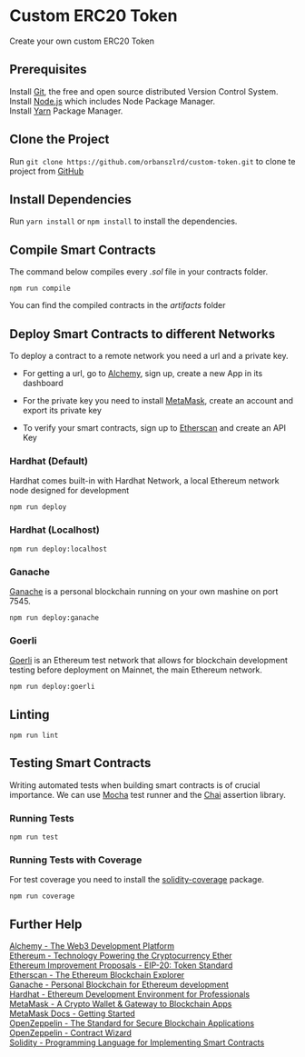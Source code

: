 # Custom ERC20 Token

Create your own custom ERC20 Token

## Prerequisites

Install [Git](https://git-scm.com/book/en/v2/Getting-Started-Installing-Git), the free and open source distributed Version Control System.  
Install [Node.js](https://nodejs.org/) which includes Node Package Manager.  
Install [Yarn](https://yarnpkg.com) Package Manager.  

## Clone the Project

Run `git clone https://github.com/orbanszlrd/custom-token.git` to clone te project from [GitHub](https://github.com/orbanszlrd/custom-token)

## Install Dependencies

Run `yarn install` or `npm install` to install the dependencies.

## Compile Smart Contracts

The command below compiles every *.sol* file in your contracts folder.

```shell
npm run compile
```

You can find the compiled contracts in the *artifacts* folder

## Deploy Smart Contracts to different Networks

To deploy a contract to a remote network you need a url and a private key.  

- For getting a url, go to [Alchemy](https://alchemy.com/?r=7b980bb14402be0b), sign up, create a new App in its dashboard

- For the private key you need to install [MetaMask](https://metamask.io/), create an account and export its private key

- To verify your smart contracts, sign up to [Etherscan](https://etherscan.io/) and create an API Key

### Hardhat (Default)

Hardhat comes built-in with Hardhat Network, a local Ethereum network node designed for development

```shell
npm run deploy
```

### Hardhat (Localhost)

```shell
npm run deploy:localhost
```

### Ganache

[Ganache](https://trufflesuite.com/ganache/) is a personal blockchain running on your own mashine on port 7545.

```shell
npm run deploy:ganache
```

### Goerli

[Goerli](https://goerli.net/) is an Ethereum test network that allows for blockchain development testing before deployment on Mainnet, the main Ethereum network.

```shell
npm run deploy:goerli
```

## Linting

```shell
npm run lint
```

## Testing Smart Contracts

Writing automated tests when building smart contracts is of crucial importance.
We can use [Mocha](https://mochajs.org/) test runner and the [Chai](https://www.chaijs.com/) assertion library.

### Running Tests

```shell
npm run test
```

### Running Tests with Coverage

For test coverage you need to install the [solidity-coverage](https://www.npmjs.com/package/solidity-coverage) package.

```shell
npm run coverage
```

## Further Help

[Alchemy - The Web3 Development Platform](https://alchemy.com/?r=7b980bb14402be0b)  
[Ethereum - Technology Powering the Cryptocurrency Ether](https://ethereum.org/)  
[Ethereum Improvement Proposals - EIP-20: Token Standard](https://eips.ethereum.org/EIPS/eip-20)  
[Etherscan - The Ethereum Blockchain Explorer](https://etherscan.io/)  
[Ganache - Personal Blockchain for Ethereum development](https://trufflesuite.com/ganache/)  
[Hardhat - Ethereum Development Environment for Professionals](https://hardhat.org/)  
[MetaMask - A Crypto Wallet & Gateway to Blockchain Apps](https://metamask.io/)  
[MetaMask Docs - Getting Started](https://docs.metamask.io)  
[OpenZeppelin - The Standard for Secure Blockchain Applications](https://www.openzeppelin.com/)  
[OpenZeppelin - Contract Wizard](https://docs.openzeppelin.com/contracts/4.x/wizard)  
[Solidity - Programming Language for Implementing Smart Contracts](https://docs.soliditylang.org/)  
